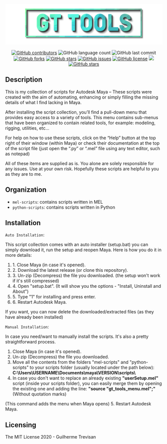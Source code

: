 <!-- GT Tools README.md file -->
<p></p>

<img src="./gt_logo.png">

<p></p>
<p align="center"> 
<a href="https://github.com/TrevisanGMW/gt-tools/graphs/contributors">
<img alt="GitHub contributors" src="https://img.shields.io/github/contributors/TrevisanGMW/gt-tools.svg?style=flat-square" ></a>
<img alt="GitHub language count" src="https://img.shields.io/github/languages/count/TrevisanGMW/gt-tools?style=flat-square">
<img alt="GitHub last commit" src="https://img.shields.io/github/last-commit/TrevisanGMW/gt-tools?style=flat-square">

<a href="https://github.com/TrevisanGMW/gt-tools/network/members">
<img alt="GitHub forks" src="https://img.shields.io/github/forks/TrevisanGMW/gt-tools.svg?style=flat-square" ></a>

<a href="https://github.com/TrevisanGMW/gt-tools/stargazers">
<img alt="GitHub stars" src="https://img.shields.io/github/stars/TrevisanGMW/gt-tools.svg?style=flat-square" ></a>

<a href="https://github.com/TrevisanGMW/gt-tools/issues">
<img alt="GitHub issues" src="https://img.shields.io/github/issues/TrevisanGMW/gt-tools.svg?style=flat-square" ></a>

<a href="https://github.com/TrevisanGMW/gt-tools/blob/master/LICENSE">
<img alt="GitHub license" src="https://img.shields.io/github/license/TrevisanGMW/gt-tools.svg?style=flat-square" ></a>

<a href="https://www.paypal.me/TrevisanGMW"> 
<img src="https://img.shields.io/badge/$-donate-blue.svg?maxAge=2592000&amp;style=flat-square">

<a href="https://www.linkedin.com/in/trevisangmw/">
<img alt="GitHub stars" src="https://img.shields.io/badge/-LinkedIn-black.svg?style=flat-square&logo=linkedin&colorB=555" ></a>

</p>


## Description
This is my collection of scripts for Autodesk Maya – These scripts were created with the aim of automating, enhancing or simply filling the missing details of what I find lacking in Maya.

After installing the script collection, you’ll find a pull-down menu that provides easy access to a variety of tools. This menu contains sub-menus that have been organized to contain related tools, for example: modeling, rigging, utilities, etc…

For help on how to use these scripts, click on the “Help” button at the top right of their window (within Maya) or check their documentation at the top of the script file (just open the “.py” or “.mel” file using any text editor, such as notepad)

All of these items are supplied as is. You alone are solely responsible for any issues. Use at your own risk. 
Hopefully these scripts are helpful to you as they are to me.


## Organization
* `mel-scripts`: contains scripts written in MEL
* `python-scripts`: contains scripts written in Python

## Installation
`Auto Installation`:

This script collection comes with an auto installer (setup.bat) you can simply download it, run the setup and reopen Maya.
Here is how you do it in more details:
<ol>
	<li>1. Close Maya (in case it's opened).</li>
	<li>2. Download the latest release (or clone this repository).</li>
	<li>3. Un-zip (Decompress) the file you downloaded. (the setup won't work if it's still compressed)</li>
	<li>4. Open "setup.bat". (It will show you the options - "Install, Uninstall and About")</li>
	<li>5. Type "1" for installing and press enter.</li>
	<li>6. Restart Autodesk Maya.</li>
</ol>


If you want, you can now delete the downloaded/extracted files (as they have already been installed)

`Manual Installation`:

In case you need/want to manually install the scripts. It's also a pretty straightforward process.
1. Close Maya (in case it's opened).
2. Un-zip (Decompress) the file you downloaded.
3. Move all the contents from the folders "mel-scripts" and "python-scripts" to your scripts folder (usually located under the path below):
<b>C:\Users\USERNAME\Documents\maya\VERSION\scripts\ </b>
4. In case you don't want to replace an already existing <b>"userSetup.mel" </b> script (inside your scripts folder), you can easily merge them by opening the existing one and adding the line: <b>"source "gt_tools_menu.mel";" </b>
(Without quotation marks)



(This command adds the menu when Maya opens)
5. Restart Autodesk Maya. 

## Licensing

The MIT License 2020 - Guilherme Trevisan